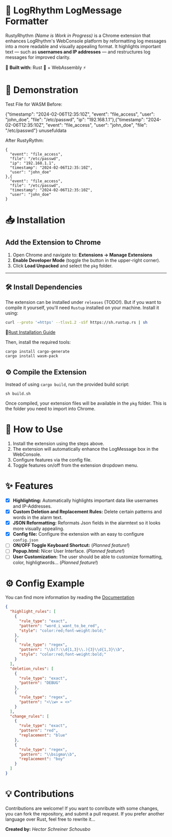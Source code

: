 # 🚀 LogRhythm LogMessage Formatter
RustyRhythm *(Name is Work in Progress)* is a Chrome extension that enhances LogRhythm's WebConsole platform by reformatting log messages into a more readable and visually appealing format. It highlights important text — such as **usernames and IP addresses** — and restructures log messages for improved clarity.

🔧 **Built with:** Rust 🦀 + WebAssembly ⚡


# :thought_balloon: Demonstration
Test File for WASM
Before:

{"timestamp": "2024-02-06T12:35:10Z", "event": "file_access", "user": "john_doe", "file": "/etc/passwd", "ip": "192.168.1.1"},{"timestamp": "2024-02-06T12:35:10Z", "event": "file_access", "user": "john_doe", "file": "/etc/passwd"} unusefuldata

After RustyRythm:
```
{
  "event": "file_access",
  "file": "/etc/passwd",
  "ip": "192.168.1.1",
  "timestamp": "2024-02-06T12:35:10Z",
  "user": "john_doe"
},{
  "event": "file_access",
  "file": "/etc/passwd",
  "timestamp": "2024-02-06T12:35:10Z",
  "user": "john_doe"
}
```

# 📥 Installation
## **Add the Extension to Chrome**
1. Open Chrome and navigate to:
   **Extensions → Manage Extensions**
2. **Enable Developer Mode** (toggle the button in the upper-right corner).
3. Click **Load Unpacked** and select the `pkg` folder.

---

## 🛠 Install Dependencies

The extension can be installed under `releases` (TODO!). But if you want to compile it yourself, you'll need `Rustup` installed on your machine. Install it using:

```sh
curl --proto '=https' --tlsv1.2 -sSf https://sh.rustup.rs | sh
```

🔗[Rust Installation Guide](https://www.rust-lang.org/tools/install)

Then, install the required tools:
```sh
cargo install cargo-generate
cargo install wasm-pack
```

## ⚙️ Compile the Extension
Instead of using `cargo build`, run the provided build script:
```
sh build.sh
```
Once compiled, your extension files will be available in the `pkg` folder. This is the folder you need to import into Chrome.

# 🚀 How to Use
1. Install the extension using the steps above.
2. The extension will automatically enhance the LogMessage box in the WebConsole.
3. Configure features via the config file.
4. Toggle features on/off from the extension dropdown menu.

# ✨ Features
- [x] **Highlighting:** Automatically highlights important data like usernames and IP-Addresses.
- [x] **Custom Deletion and Replacement Rules:** Delete certain patterns and words in the alarm text.
- [x] **JSON Reformatting:** Reformats Json fields in the alarmtext so it looks more visually appealing.
- [x] **Config file:** Configure the extension with an easy to configure `config.json`
- [ ] **ON/OFF Toggle Keyboard Shortcut:** (*Planned feature!*)
- [ ] **Popup.html:** Nicer User Interface. (*Planned feature!*)
- [ ] **User Customization:** The user should be able to customize formatting, color, highligtwords... (*Planned feature!*)

# ⚙️ Config Example
You can find more information by reading the [Documentation](https://github.com/HectorSchreiner/RustyRhythm/blob/master/CONFIG_DOCUMENTATION.md)
```json
{
  "highlight_rules": [
    {
      "rule_type": "exact",
      "pattern": "word_i_want_to_be_red",
      "style": "color:red;font-weight:bold;"
    },
    {
      "rule_type": "regex",
      "pattern": "\\b(?:\\d{1,3}\\.){3}\\d{1,3}\\b",
      "style": "color:red;font-weight:bold;"
    }
  ],
  "deletion_rules": [
    {
      "rule_type": "exact",
      "pattern": "DEBUG"
    },
    {
      "rule_type": "regex",
      "pattern": "<\\w> = <>"
    }
  ],
  "change_rules": [
    {
      "rule_type": "exact",
      "pattern": "red",
      "replacement": "blue"
    },
    {
      "rule_type": "regex",
      "pattern": "\\bsigma\\b",
      "replacement": "boy"
    }
  ]
}

```

# 💡 Contributions
Contributions are welcome! If you want to conribute with some changes, you can fork the repository, and submit a pull request. If you prefer another language over Rust, feel free to rewrite it...

**Created by:** *Hector Schreiner Schousbo*
